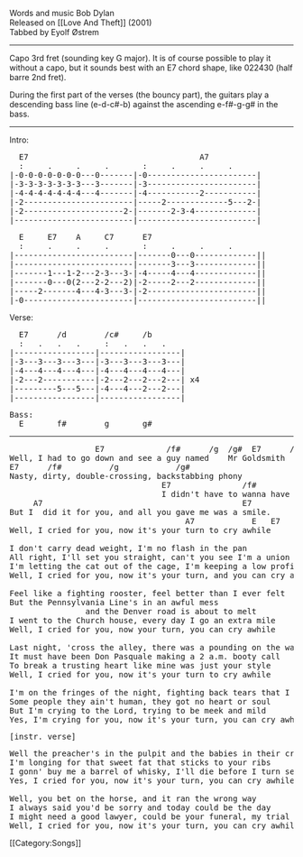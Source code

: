 Words and music Bob Dylan<br>
Released on [[Love And Theft]] (2001)<br>
Tabbed by Eyolf Østrem

----
Capo 3rd fret (sounding key G major). It is of course possible to play
it without a capo, but it sounds best with an E7 chord shape, like
022430 (half barre 2nd fret).

During the first part of the verses (the bouncy part), the guitars
play a descending bass line (e-d-c#-b) against the ascending
e-f#-g-g# in the bass.

----
Intro:

<pre class="tab">
  E7                                    A7
  :     .     .     .       :     .     .     .
|-0-0-0-0-0-0-0---0-------|-0-----------------------|
|-3-3-3-3-3-3-3---3-------|-3-----------------------|
|-4-4-4-4-4-4-4---4-------|-4-----------2-----------|
|-2-----------------------|-----2-------------5---2-|
|-2---------------------2-|-------2-3-4-------------|
|-------------------------|-------------------------|
</pre>
<pre class="tab">
  E     E7    A     C7      E7
  :     .     .     .       :     .     .     .
|-------------------------|-------0---0-------------||
|-------------------------|-------3---3-------------||
|-------1---1-2---2-3---3-|-4-----4---4-------------||
|-------0---0(2---2-2---2)|-2-----2---2-------------||
|-----2-------4---4-3---3-|-2-----------------------||
|-0-----------------------|-------------------------||
</pre>

Verse:

<pre class="tab">
  E7      /d        /c#     /b
  :   .   .   .     :   .   .   .
|-----------------|-----------------|
|-3---3---3---3---|-3---3---3---3---|
|-4---4---4---4---|-4---4---4---4---|
|-2---2-----------|-2---2---2---2---| x4
|---------5---5---|-4---4---2---2---|
|-----------------|-----------------|
</pre>

<pre class="verse">
Bass:
  E       f#        g       g#
</pre>

----
<pre class="verse">
                  E7             /f#      /g  /g#  E7      /f# /g  /g#
Well, I had to go down and see a guy named    Mr Goldsmith
E7      /f#          /g            /g#
Nasty, dirty, double-crossing, backstabbing phony
                                E7               /f#           /g        /g#
                                I didn't have to wanna have to deal with
     A7                                          E7
But I  did it for you, and all you gave me was a smile.
                                     A7            E   E7   A   C7  E
Well, I cried for you, now it's your turn to cry awhile

I don't carry dead weight, I'm no flash in the pan
All right, I'll set you straight, can't you see I'm a union man
I'm letting the cat out of the cage, I'm keeping a low profile
Well, I cried for you, now it's your turn, and you can cry awhile

Feel like a fighting rooster, feel better than I ever felt
But the Pennsylvania Line's in an awful mess
                and the Denver road is about to melt
I went to the Church house, every day I go an extra mile
Well, I cried for you, now your turn, you can cry awhile

Last night, 'cross the alley, there was a pounding on the wall
It must have been Don Pasquale making a 2 a.m. booty call
To break a trusting heart like mine was just your style
Well, I cried for you, now it's your turn to cry awhile

I'm on the fringes of the night, fighting back tears that I can't control
Some people they ain't human, they got no heart or soul
But I'm crying to the Lord, trying to be meek and mild
Yes, I'm crying for you, now it's your turn, you can cry awhile
</pre>

<pre class="bridge">
[instr. verse]
</pre>

<pre class="verse">
Well the preacher's in the pulpit and the babies in their cribs
I'm longing for that sweet fat that sticks to your ribs
I gonn' buy me a barrel of whisky, I'll die before I turn senile
Yes, I cried for you, now it's your turn, you can cry awhile

Well, you bet on the horse, and it ran the wrong way
I always said you'd be sorry and today could be the day
I might need a good lawyer, could be your funeral, my trial
Well, I cried for you, now it's your turn, you can cry awhile
</pre>

[[Category:Songs]]